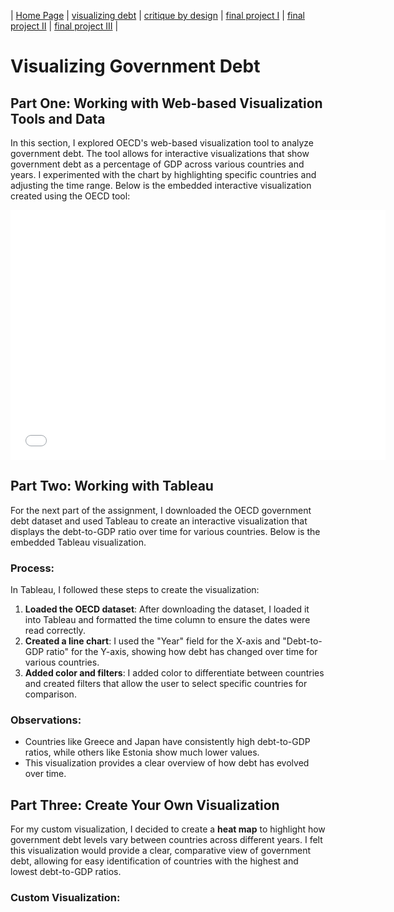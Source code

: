 | [Home Page](https://github.com/AishwaryaPramod99/Aishwarya_Portfolio/blob/main/README.md)
| [visualizing debt](visualizing-government-debt) | [critique by design](critique-by-design) | [final project I](final-project-part-one) | [final project II](final-project-part-two) | [final project III](final-project-part-three) |

# Visualizing Government Debt

## Part One: Working with Web-based Visualization Tools and Data

In this section, I explored OECD's web-based visualization tool to analyze government debt. The tool allows for interactive visualizations that show government debt as a percentage of GDP across various countries and years. I experimented with the chart by highlighting specific countries and adjusting the time range. Below is the embedded interactive visualization created using the OECD tool:

<!-- Embed your first visualization from OECD -->
<iframe src="EMBED_CODE_FROM_OECD" width="600" height="400" frameborder="0"></iframe>

## Part Two: Working with Tableau

For the next part of the assignment, I downloaded the OECD government debt dataset and used Tableau to create an interactive visualization that displays the debt-to-GDP ratio over time for various countries. Below is the embedded Tableau visualization.

<!-- Embed your Tableau visualization -->
<script type='module' src='https://us-east-1.online.tableau.com/javascripts/api/tableau.embedding.3.latest.min.js'></script>
<tableau-viz id='tableau-viz' src='https://us-east-1.online.tableau.com/t/aponnamp-b2a709220c/views/VisualizingGovernmentDebt/VisualizingGovernmentDebt' width='1152' height='547' hide-tabs toolbar='bottom'></tableau-viz>

### Process:

In Tableau, I followed these steps to create the visualization:
1. **Loaded the OECD dataset**: After downloading the dataset, I loaded it into Tableau and formatted the time column to ensure the dates were read correctly.
2. **Created a line chart**: I used the "Year" field for the X-axis and "Debt-to-GDP ratio" for the Y-axis, showing how debt has changed over time for various countries.
3. **Added color and filters**: I added color to differentiate between countries and created filters that allow the user to select specific countries for comparison.
   
### Observations:
- Countries like Greece and Japan have consistently high debt-to-GDP ratios, while others like Estonia show much lower values.
- This visualization provides a clear overview of how debt has evolved over time.

## Part Three: Create Your Own Visualization

For my custom visualization, I decided to create a **heat map** to highlight how government debt levels vary between countries across different years. I felt this visualization would provide a clear, comparative view of government debt, allowing for easy identification of countries with the highest and lowest debt-to-GDP ratios.

### Custom Visualization:
<!-- Embed your custom Tableau visualization -->
<script type='module' src='https://us-east-1.online.tableau.com/javascripts/api/tableau.embedding.3.latest
